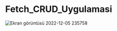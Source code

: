 # Fetch_CRUD_Uygulamasi

![Ekran görüntüsü 2022-12-05 235758](https://user-images.githubusercontent.com/40443652/205741448-8f422a8b-79fa-420c-b9fd-f1903a56bcad.png)
